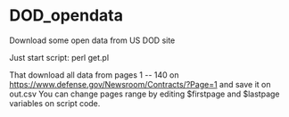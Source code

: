 # DOD_opendata
Download some open data from US DOD site

Just start script: perl get.pl 

That download all data from pages 1 -- 140 on https://www.defense.gov/Newsroom/Contracts/?Page=1 and save it on out.csv
You can change pages range by editing $firstpage and $lastpage variables on script code. 
